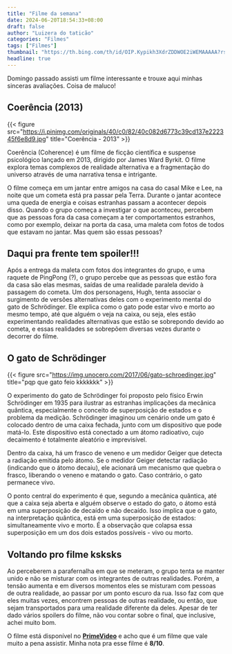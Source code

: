 ```yaml
---
title: "Filme da semana"
date: 2024-06-20T18:54:33+08:00
draft: false
author: "Luizera do taticão"
categories: "Filmes"
tags: ["Filmes"]
thumbnail: "https://th.bing.com/th/id/OIP.Kypikh3XdrZDDWOE2iWEMAAAAA?rs=1&pid=ImgDetMain"
headline: true
---
```

Domingo passado assisti um filme interessante e trouxe aqui minhas sinceras avaliações. Coisa de maluco!
<!--more-->

## Coerência (2013)

{{< figure src="https://i.pinimg.com/originals/40/c0/82/40c082d6773c39cd137e222345f6e8d9.jpg" title="Coerência - 2013" >}}

Coerência (Coherence) é um filme de ficção científica e suspense psicológico lançado em 2013, dirigido por James Ward Byrkit. O filme explora temas complexos de realidade alternativa e a fragmentação do universo através de uma narrativa tensa e intrigante.

O filme começa em um jantar entre amigos na casa do casal Mike e Lee, na noite que um cometa está pra passar pela Terra. Durante o jantar acontece uma queda de energia e coisas estranhas passam a acontecer depois disso. Quando o grupo começa a investigar o que aconteceu, percebem que as pessoas fora da casa começam a ter comportamentos estranhos, como por exemplo, deixar na porta da casa, uma maleta com fotos de todos que estavam no jantar. Mas quem são essas pessoas?

## Daqui pra frente tem spoiler!!!

Após a entrega da maleta com fotos dos integrantes do grupo, e uma raquete de PingPong (?), o grupo percebe que as pessoas que estão fora da casa são elas mesmas, saídas de uma realidade paralela devido à passagem do cometa. Um dos personagens, Hugh, tenta associar o surgimento de versões alternativas deles com o experimento mental do gato de Schrödinger. Ele explica como o gato pode estar vivo e morto ao mesmo tempo, até que alguém o veja na caixa, ou seja, eles estão experimentando realidades alternativas que estão se sobrepondo devido ao cometa, e essas realidades se sobrepõem diversas vezes durante o decorrer do filme.

## O gato de Schrödinger

{{< figure src="https://img.unocero.com/2017/06/gato-schroedinger.jpg" title="pqp que gato feio kkkkkkk" >}}

O experimento do gato de Schrödinger foi proposto pelo físico Erwin Schrödinger em 1935 para ilustrar as estranhas implicações da mecânica quântica, especialmente o conceito de superposição de estados e o problema da medição. Schrödinger imaginou um cenário onde um gato é colocado dentro de uma caixa fechada, junto com um dispositivo que pode matá-lo. Este dispositivo está conectado a um átomo radioativo, cujo decaimento é totalmente aleatório e imprevisível.

Dentro da caixa, há um frasco de veneno e um medidor Geiger que detecta a radiação emitida pelo átomo. Se o medidor Geiger detectar radiação (indicando que o átomo decaiu), ele acionará um mecanismo que quebra o frasco, liberando o veneno e matando o gato. Caso contrário, o gato permanece vivo.

O ponto central do experimento é que, segundo a mecânica quântica, até que a caixa seja aberta e alguém observe o estado do gato, o átomo está em uma superposição de decaído e não decaído. Isso implica que o gato, na interpretação quântica, está em uma superposição de estados: simultaneamente vivo e morto. É a observação que colapsa essa superposição em um dos dois estados possíveis - vivo ou morto.

## Voltando pro filme ksksks

Ao perceberem a parafernalha em que se meteram, o grupo tenta se manter unido e não se misturar com os integrantes de outras realidades. Porém, a tensão aumenta e em diversos momentos eles se misturam com pessoas de outra realidade, ao passar por um ponto escuro da rua. Isso faz com que eles muitas vezes, encontrem pessoas de outras realidade, ou então, que sejam transportados para uma realidade diferente da deles. Apesar de ter dado vários spoilers do filme, não vou contar sobre o final, que inclusive, achei muito bom. 

O filme está disponível no **[PrimeVideo](https://www.primevideo.com/detail/0Q8CBHGWUH8A2POWW536KRZWO1/ref=atv_sr_fle_c_Tn74RA_2_1_2?sr=1-2&pageTypeIdSource=ASIN&pageTypeId=B09Q1NWFLX&qid=1719437232228)** e acho que é um filme que vale muito a pena assistir. Minha nota pra esse filme é **8/10**.